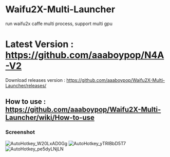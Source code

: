 # Waifu2X-Multi-Launcher
run waifu2x caffe multi process, support multi gpu

# Latest Version : https://github.com/aaaboypop/N4A-V2

Download releases version : https://github.com/aaaboypop/Waifu2X-Multi-Launcher/releases/

## How to use : https://github.com/aaaboypop/Waifu2X-Multi-Launcher/wiki/How-to-use

### Screenshot
![AutoHotkey_W20LxAD0Gg](https://user-images.githubusercontent.com/13348147/60266461-48b82700-9912-11e9-9318-9140697a7ec6.png)
![AutoHotkey_yTRlBbD5T7](https://user-images.githubusercontent.com/13348147/60266467-4b1a8100-9912-11e9-806a-3dd57ea59546.png)
![AutoHotkey_pe5dyLNjLN](https://user-images.githubusercontent.com/13348147/60266469-4c4bae00-9912-11e9-8cfc-2ac796cb2240.png)

